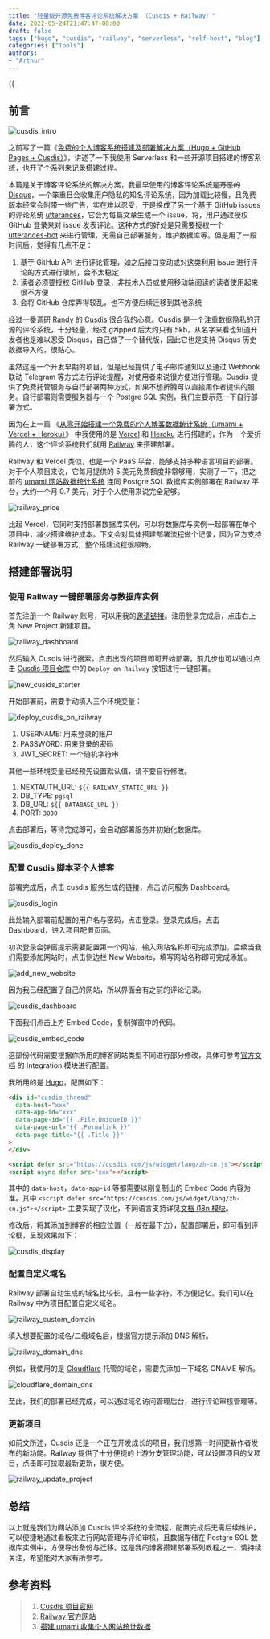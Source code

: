 ```yaml
---
title: "轻量级开源免费博客评论系统解决方案 （Cusdis + Railway）"
date: 2022-05-24T21:47:47+08:00
draft: false
tags: ["hugo", "cusdis", "railway", "serverless", "self-host", "blog"]
categories: ["Tools"]
authors:
- "Arthur"
---
```


{{<audio src="https://pseudoyu.oss-cn-hangzhou.aliyuncs.com/audios/here_after_us.mp3" caption="《后来的我们 - 五月天》" >}}

## 前言

![cusdis_intro](https://pseudoyu.oss-cn-hangzhou.aliyuncs.com/images/cusdis_intro.png)

之前写了一篇《[免费的个人博客系统搭建及部署解决方案（Hugo + GitHub Pages + Cusdis）](https://www.pseudoyu.com/en/2022/03/24/free_blog_deploy_using_hugo_and_cusdis/)》，讲述了一下我使用 Serverless 和一些开源项目搭建的博客系统，也开了个系列来记录搭建过程。

本篇是关于博客评论系统的解决方案，我最早使用的博客评论系统是~~万恶的~~ [Disqus](https://disqus.com)，一个笨重且会收集用户隐私的知名评论系统，因为加载比较慢，且免费版本经常会附带一些广告，实在难以忍受，于是换成了另一个基于 GitHub issues 的评论系统 [utterances](https://utteranc.es)，它会为每篇文章生成一个 issue，将，用户通过授权 GitHub 登录来对 issue 发表评论。这种方式的好处是只需要授权一个 [utterances-bot](https://github.com/utterances-bot) 来进行管理，无需自己部署服务，维护数据库等。但是用了一段时间后，觉得有几点不足：

1. 基于 GitHub API 进行评论管理，如之后接口变动或对这类利用 issue 进行评论的方式进行限制，会不太稳定
2. 读者必须要授权 GitHub 登录，非技术人员或使用移动端阅读的读者使用起来很不方便
3. 会将 GitHub 仓库弄得较乱，也不方便后续迁移到其他系统

经过一番调研 [Randy](https://lutaonan.com) 的 [Cusdis](https://cusdis.com/) 很合我的心意。Cusdis 是一个注重数据隐私的开源的评论系统，十分轻量，经过 gzipped 后大约只有 5kb，从名字来看也知道开发者也是难以忍受 Disqus，自己做了一个替代版，因此它也是支持 Disqus 历史数据导入的，很贴心。

虽然这是一个开发早期的项目，但是已经提供了电子邮件通知以及通过 Webhook 联动 Telegram 等方式进行评论提醒，对使用者来说很方便进行管理。Cusdis 提供了免费托管服务与自行部署两种方式，如果不想折腾可以直接用作者提供的服务。自行部署则需要服务器与一个 Postgre SQL 实例，我们主要示范一下自行部署方式。

因为在上一篇 《[从零开始搭建一个免费的个人博客数据统计系统（umami + Vercel + Heroku）](https://www.pseudoyu.com/en/2022/05/21/free_blog_analysis_using_umami_vercel_and_heroku/)》 中我使用的是 [Vercel](http://vercel.com/) 和 [Heroku](https://www.heroku.com/) 进行搭建的，作为一个爱折腾的人，这个评论系统我们就用 [Railway](https://railway.app/) 来搭建部署。

Railway 和 Vercel 类似，也是一个 PaaS 平台，能够支持多种语言项目的部署。对于个人项目来说，它每月提供的 5 美元免费额度非常够用，实测了一下，把之前的 [umami 网站数据统计系统](https://www.pseudoyu.com/en/2022/03/24/free_blog_deploy_using_hugo_and_cusdis/) 连同 Postgre SQL 数据库实例部署在 Railway 平台，大约一个月 0.7 美元，对于个人使用来说完全足够。

![railway_price](https://pseudoyu.oss-cn-hangzhou.aliyuncs.com/images/railway_price.png)

比起 Vercel，它同时支持部署数据库实例，可以将数据库与实例一起部署在单个项目中，减少搭建维护成本。下文会对具体搭建部署流程做个记录，因为官方支持 Railway 一键部署方式，整个搭建流程很顺畅。

## 搭建部署说明

### 使用 Railway 一键部署服务与数据库实例

首先注册一个 Railway 账号，可以用我的[邀请链接](https://railway.app?referralCode=J0F5LQ)。注册登录完成后，点击右上角 New Project 新建项目。

![railway_dashboard](https://pseudoyu.oss-cn-hangzhou.aliyuncs.com/images/railway_dashboard.png)

然后输入 Cusdis 进行搜索，点击出现的项目即可开始部署。前几步也可以通过点击 [Cusdis 项目仓库](https://github.com/djyde/cusdis) 中的 `Deploy on Railway` 按钮进行一键部署。

![new_cusids_starter](https://pseudoyu.oss-cn-hangzhou.aliyuncs.com/images/new_cusids_starter.png)

开始部署前，需要手动填入三个环境变量：

![deploy_cusdis_on_railway](https://pseudoyu.oss-cn-hangzhou.aliyuncs.com/images/deploy_cusdis_on_railway.png)

1. USERNAME: 用来登录的账户
2. PASSWORD: 用来登录的密码
3. JWT_SECRET: 一个随机字符串

其他一些环境变量已经预先设置默认值，请不要自行修改。

1. NEXTAUTH_URL: `${{ RAILWAY_STATIC_URL }}`
2. DB_TYPE: `pgsql`
3. DB_URL: `${{ DATABASE_URL }}`
4. PORT: `3000`

点击部署后，等待完成即可，会自动部署服务并初始化数据库。

![cusdis_deploy_done](https://pseudoyu.oss-cn-hangzhou.aliyuncs.com/images/cusdis_deploy_done.jpeg)

### 配置 Cusdis 脚本至个人博客

部署完成后，点击 cusdis 服务生成的链接，点击访问服务 Dashboard。

![cusdis_login](https://pseudoyu.oss-cn-hangzhou.aliyuncs.com/images/cusdis_login.png)

此处输入部署前配置的用户名与密码，点击登录。登录完成后，点击 Dashboard，进入项目配置页面。

初次登录会弹窗提示需要配置第一个网站，输入网站名称即可完成添加。后续当我们需要添加网站时，点击侧边栏 New Website，填写网站名称即可完成添加。

![add_new_website](https://pseudoyu.oss-cn-hangzhou.aliyuncs.com/images/add_new_website.png)

因为我已经配置了自己的网站，所以界面会有之前的评论记录。

![cusdis_dashboard](https://pseudoyu.oss-cn-hangzhou.aliyuncs.com/images/cusdis_dashboard.png)

下面我们点击上方 Embed Code，复制弹窗中的代码。

![cusdis_embed_code](https://pseudoyu.oss-cn-hangzhou.aliyuncs.com/images/cusdis_embed_code.jpeg)

这部份代码需要根据你所用的博客网站类型不同进行部分修改，具体可参考[官方文档](https://cusdis.com/doc#/) 的 Integration 模块进行配置。

我所用的是 [Hugo](https://gohugo.io)，配置如下：

```html
<div id="cusdis_thread" 
  data-host="xxx"
  data-app-id="xxx"
  data-page-id="{{ .File.UniqueID }}"
  data-page-url="{{ .Permalink }}"
  data-page-title="{{ .Title }}"
>
</div>

<script defer src="https://cusdis.com/js/widget/lang/zh-cn.js"></script>
<script async defer src="xxx"></script>
```

其中的 `data-host`，`data-app-id` 等都需要以刚复制出的 Embed Code 内容为准。其中 `<script defer src="https://cusdis.com/js/widget/lang/zh-cn.js"></script>` 主要实现了汉化，不同语言支持详见[文档 i18n 模块](https://cusdis.com/doc#/advanced/i18n)。

修改后，将其添加到博客的相应位置（一般在最下方），配置部署后，即可看到评论框，呈现效果如下：

![cusdis_display](https://pseudoyu.oss-cn-hangzhou.aliyuncs.com/images/cusdis_display.png)

### 配置自定义域名

Railway 部署自动生成的域名比较长，且有一些字符，不方便记忆。我们可以在 Railway 中为项目配置自定义域名。

![railway_custom_domain](https://pseudoyu.oss-cn-hangzhou.aliyuncs.com/images/railway_custom_domain.jpeg)

填入想要配置的域名/二级域名后，根据官方提示添加 DNS 解析。

![railway_domain_dns](https://pseudoyu.oss-cn-hangzhou.aliyuncs.com/images/railway_domain_dns.jpeg)

例如，我使用的是 [Cloudflare](https://www.cloudflare.com) 托管的域名，需要先添加一下域名 CNAME 解析。

![cloudflare_domain_dns](https://pseudoyu.oss-cn-hangzhou.aliyuncs.com/images/cloudflare_domain_dns.jpeg)

至此，我们的部署已经完成，可以通过域名访问管理后台，进行评论审核管理等。

### 更新项目

如前文所述，Cusdis 还是一个正在开发成长的项目，我们想第一时间更新作者发布的新功能。Railway 提供了十分便捷的上游分支管理功能，可以设置项目的父项目，点击即可拉取最新更新，很方便。

![railway_update_project](https://pseudoyu.oss-cn-hangzhou.aliyuncs.com/images/railway_update_project.png)

## 总结

以上就是我们为网站添加 Cusdis 评论系统的全流程，配置完成后无需后续维护，可以便捷地通过看板来进行网站管理与评论审核，且数据存储在 Postgre SQL 数据库实例中，方便导出备份与迁移。这是我的博客搭建部署系列教程之一，请持续关注，希望能对大家有所参考。

## 参考资料

> 1. [Cusdis 项目官网](https://cusdis.com)
> 2. [Railway 官方网站](https://railway.app)
> 3. [搭建 umami 收集个人网站统计数据](https://reorx.com/blog/deploy-umami-for-personal-website/)